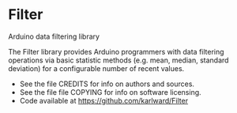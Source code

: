 Filter
======

Arduino data filtering library

The Filter library provides Arduino programmers with data filtering 
operations via basic statistic methods (e.g. mean, median, standard 
deviation) for a configurable number of recent values. 

- See the file CREDITS for info on authors and sources.
- See the file file COPYING for info on software licensing.
- Code available at https://github.com/karlward/Filter
